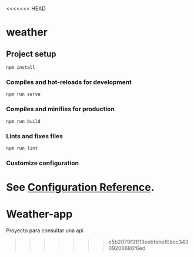 <<<<<<< HEAD
# weather

## Project setup
```
npm install
```

### Compiles and hot-reloads for development
```
npm run serve
```

### Compiles and minifies for production
```
npm run build
```

### Lints and fixes files
```
npm run lint
```

### Customize configuration
See [Configuration Reference](https://cli.vuejs.org/config/).
=======
# Weather-app
Proyecto para consultar una api
>>>>>>> e5b2079f31f13eebfabef0bec34309206686f6ed
